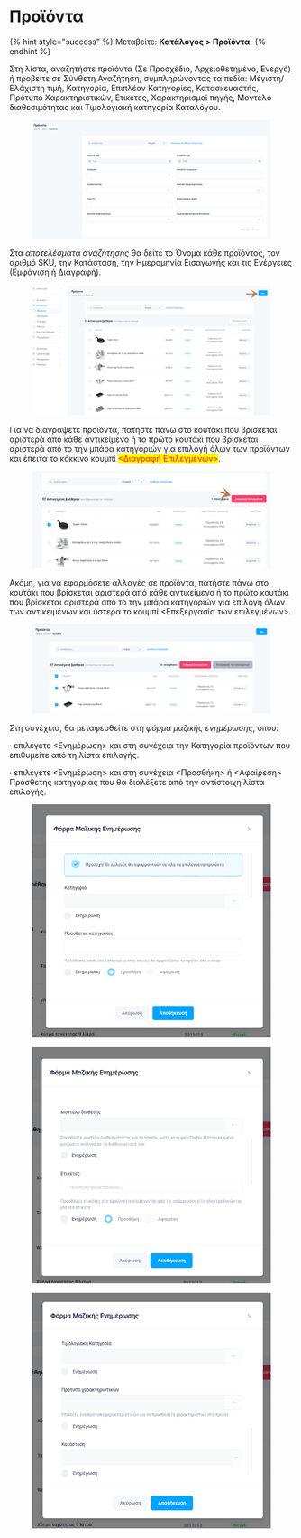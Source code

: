 # Προϊόντα

{% hint style="success" %}
Μεταβείτε: **Κατάλογος > Προϊόντα.**
{% endhint %}

Στη λίστα, αναζητήστε προϊόντα (Σε Προσχέδιο, Αρχειοθετημένο, Ενεργό) ή προβείτε σε Σύνθετη Αναζήτηση, συμπληρώνοντας τα πεδία: Μέγιστη/Ελάχιστη τιμή, Κατηγορία, Επιπλέον Κατηγορίες, Κατασκευαστής, Πρότυπο Χαρακτηριστικών, Ετικέτες, Χαρακτηρισμοί πηγής, Μοντέλο διαθεσιμότητας και Τιμολογιακή κατηγορία Καταλόγου.

<figure><img src="../../.gitbook/assets/ScreenHunter 125.png" alt=""><figcaption></figcaption></figure>

Στα _αποτελέσματα αναζήτησης_ θα δείτε το Όνομα κάθε προϊόντος, τον αριθμό SKU, την Κατάσταση, την Ημερομηνία Εισαγωγής και τις Ενέργειες (Εμφάνιση ή Διαγραφή).&#x20;

<figure><img src="../../.gitbook/assets/ScreenHunter 11.png" alt=""><figcaption></figcaption></figure>

Για να διαγράψετε προϊόντα, πατήστε πάνω στο κουτάκι που βρίσκεται αριστερά από κάθε αντικείμενο ή το πρώτο κουτάκι που βρίσκεται αριστερά από το την μπάρα κατηγοριών για επιλογή όλων των προϊόντων και έπειτα το κόκκινο κουμπί <mark style="color:red;"><Διαγραφή Επιλεγμένων></mark>.

<figure><img src="../../.gitbook/assets/ScreenHunter 59.png" alt=""><figcaption></figcaption></figure>

Ακόμη, για να εφαρμόσετε αλλαγές σε προϊόντα, πατήστε πάνω στο κουτάκι που βρίσκεται αριστερά από κάθε αντικείμενο ή το πρώτο κουτάκι που βρίσκεται αριστερά από το την μπάρα κατηγοριών για επιλογή όλων των αντικειμένων και ύστερα το κουμπί <Επεξεργασία των επιλεγμένων>.

<figure><img src="../../.gitbook/assets/ScreenHunter 121.png" alt=""><figcaption></figcaption></figure>

Στη συνέχεια, θα μεταφερθείτε στη _φόρμα μαζικής ενημέρωσης_, όπου:

· επιλέγετε <Ενημέρωση> και στη συνέχεια την Κατηγορία προϊόντων που επιθυμείτε από τη λίστα επιλογής.

· επιλέγετε <Ενημέρωση> και στη συνέχεια <Προσθήκη> ή <Αφαίρεση> Πρόσθετης κατηγορίας που θα διαλέξετε από την αντίστοιχη λίστα επιλογής.

<div>

<figure><img src="../../.gitbook/assets/ScreenHunter 122 (1).png" alt=""><figcaption></figcaption></figure>

 

<figure><img src="../../.gitbook/assets/ScreenHunter 123.png" alt=""><figcaption></figcaption></figure>

 

<figure><img src="../../.gitbook/assets/ScreenHunter 124 (1).png" alt=""><figcaption></figcaption></figure>

</div>
